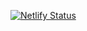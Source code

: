 [![Netlify Status](https://api.netlify.com/api/v1/badges/810f3db3-75dd-41c0-a5e7-f9414c6c558f/deploy-status)](https://app.netlify.com/sites/houstonwebandseo/deploys)
